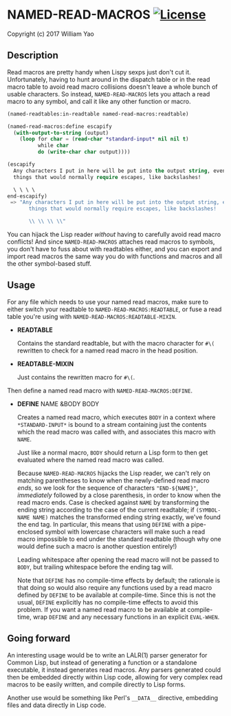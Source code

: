 # NAMED-READ-MACROS [![License](https://img.shields.io/badge/License-BSD%203--Clause-blue.svg)](https://opensource.org/licenses/BSD-3-Clause)

Copyright (c) 2017 William Yao

## Description

Read macros are pretty handy when Lispy sexps just don't cut it. Unfortunately,
having to hunt around in the dispatch table or in the read macro table to
avoid read macro collisions doesn't leave a whole bunch of usable characters.
So instead, `NAMED-READ-MACROS` lets you attach a read macro to any symbol,
and call it like any other function or macro.

```lisp
(named-readtables:in-readtable named-read-macros:readtable)

(named-read-macros:define escapify
  (with-output-to-string (output)
    (loop for char = (read-char *standard-input* nil nil t)
          while char
          do (write-char char output))))

(escapify
  Any characters I put in here will be put into the output string, even
  things that would normally require escapes, like backslashes!

  \ \ \ \
end-escapify)
 => "Any characters I put in here will be put into the output string, even
       things that would normally require escapes, like backslashes!

       \\ \\ \\ \\"
```

You can hijack the Lisp reader *without* having to carefully avoid read macro
conflicts! And since `NAMED-READ-MACROS` attaches read macros to symbols, you
don't have to fuss about with readtables either, and you can export and import
read macros the same way you do with functions and macros and all the other
symbol-based stuff.

## Usage

For any file which needs to use your named read macros, make sure to either
switch your readtable to `NAMED-READ-MACROS:READTABLE`, or fuse a read table
you're using with `NAMED-READ-MACROS:READTABLE-MIXIN`.

+ **READTABLE**

  Contains the standard readtable, but with the macro character for `#\(`
  rewritten to check for a named read macro in the head position.

+ **READTABLE-MIXIN**

  Just contains the rewritten macro for `#\(`.

Then define a named read macro with `NAMED-READ-MACROS:DEFINE`.

+ **DEFINE** NAME &BODY BODY

  Creates a named read macro, which executes `BODY` in a context where
  `*STANDARD-INPUT*` is bound to a stream containing just the contents which
  the read macro was called with, and associates this macro with `NAME`.

  Just like a normal macro, `BODY` should return a Lisp form to then get
  evaluated where the named read macro was called.

  Because `NAMED-READ-MACROS` hijacks the Lisp reader, we can't rely on matching
  parentheses to know when the newly-defined read macro *ends*, so we look for
  the sequence of characters `"END-${NAME}"`, *immediately* followed by a close
  parenthesis, in order to know when the read macro ends. Case is checked
  against `NAME` by transforming the ending string according to the case of the
  current readtable; if `(SYMBOL-NAME NAME)` matches the transformed ending
  string exactly, we've found the end tag. In particular, this means that using
  `DEFINE` with a pipe-enclosed symbol with lowercase characters will make such
  a read macro impossible to end under the standard readtable (though why one
  would define such a macro is another question entirely!)

  Leading whitespace after opening the read macro will not be passed to `BODY`,
  but trailing whitespace before the ending tag will.

  Note that `DEFINE` has no compile-time effects by default; the rationale
  is that doing so would also require any functions used by a read macro
  defined by `DEFINE` to be available at compile-time. Since this is not the
  usual, `DEFINE` explicitly has no compile-time effects to avoid this problem.
  If you want a named read macro to be available at compile-time, wrap `DEFINE`
  and any necessary functions in an explicit `EVAL-WHEN`.

## Going forward

An interesting usage would be to write an LALR(1) parser generator for
Common Lisp, but instead of generating a function or a standalone
executable, it instead generates read macros. Any parsers generated could
then be embedded directly within Lisp code, allowing for very complex
read macros to be easily written, and compile directly to Lisp forms.

Another use would be something like Perl's `__DATA__` directive, embedding
files and data directly in Lisp code.
